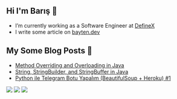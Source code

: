 ## Hi I'm Barış 🤞

- </a>I’m currently working as a Software Engineer at [DefineX](https://teamdefinex.com/) 
- I write some article on [bayten.dev](https://bayten.dev/)


## My Some Blog Posts 📑
- [Method Overriding and Overloading in Java](https://bayten.dev/posts/method-overriding-and-overloading-in-java/)
- [String, StringBuilder, and StringBuffer in Java](https://bayten.dev/posts/string-stringbuilder-and-stringbuffer-in-java/)
- [Python ile Telegram Botu Yapalım (BeautifulSoup + Heroku) #1 ](https://alibarisayten.medium.com/python-ile-telegram-botu-yapalım-beautifulsoup-heroku-1-a488de173188)


[![](https://img.shields.io/badge/Medium-%2312100E.svg?&style=flat&logo=medium&logoColor=white)](https://medium.com/@alibarisayten)
[![](https://img.shields.io/badge/LinkedIn-%230077B5.svg?&style=flat&logo=linkedin&logoColor=white)](https://www.linkedin.com/in/alibaris/)
![](https://komarev.com/ghpvc/?username=thealibrs&color=green)
